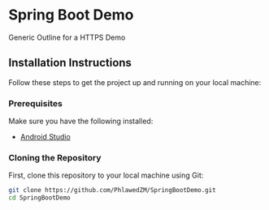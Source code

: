 # Spring Boot Demo

Generic Outline for a HTTPS Demo

## Installation Instructions

Follow these steps to get the project up and running on your local machine:

### Prerequisites
Make sure you have the following installed:
- [Android Studio](https://developer.android.com/studio)

### Cloning the Repository
First, clone this repository to your local machine using Git:

```bash
git clone https://github.com/PhlawedZM/SpringBootDemo.git
cd SpringBootDemo
```
